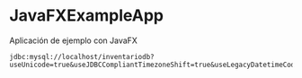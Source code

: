 # JavaFXExampleApp
Aplicación de ejemplo con JavaFX

```
jdbc:mysql://localhost/inventariodb?useUnicode=true&useJDBCCompliantTimezoneShift=true&useLegacyDatetimeCode=false&serverTimezone=UTC
```
